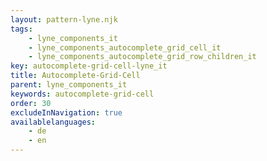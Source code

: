 ```yaml
---
layout: pattern-lyne.njk
tags: 
    - lyne_components_it
    - lyne_components_autocomplete_grid_cell_it
    - lyne_components_autocomplete_grid_row_children_it
key: autocomplete-grid-cell-lyne_it
title: Autocomplete-Grid-Cell
parent: lyne_components_it
keywords: autocomplete-grid-cell
order: 30
excludeInNavigation: true
availablelanguages: 
    - de
    - en
---
```

